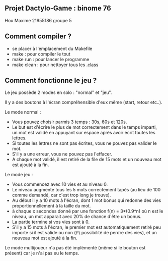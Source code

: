 Projet Dactylo-Game : binome 76
-

Hou Maxime 21955186 groupe 5

Comment compiler ?
-
- se placer à l'emplacement du Makefile
- make : pour compiler le tout
- make run : pour lancer le programme
- make clean : pour nettoyer tous les .class

Comment fonctionne le jeu ?
-
Le jeu possède 2 modes en solo : "normal" et "jeu".

Il y a des boutons à l'écran compréhensible d'eux même (start, retour etc..).

Le mode normal : 
- Vous pouvez choisir parmis 3 temps : 30s, 60s et 120s. 
- Le but est d'écrire le plus de mot correctement dans le temps imparti, un mot est validé en appuyant sur espace après avoir écrit toutes les lettres.
- Si toutes les lettres ne sont pas écrites, vous ne pouvez pas valider le mot.
- S'il y a une erreur, vous ne pouvez pas l'effacer.
- A chaque mot validé, il est retiré de la file de 15 mots et un nouveau mot est ajouté à la fin.

Le mode jeu :
- Vous commencez avec 10 vies et au niveau 0.
- Le niveau augmente tous les 5 mots correctement tapés (au lieu de 100 comme demandé, car c'est trop long je trouve).
- Au début il y a 10 mots à l'écran, dont 1 mot bonus qui redonne des vies proportionnellement  à la taille du mot.
- à chaque x secondes donné par une fonction f(n) = 3*(0.9^n) où n est le niveau, un mot apparait avec 20% de chance d'être un bonus.
- La partie termine si vos vies sont à 0.
- S'il y a 15 mots à l'écran, le premier mot est automatiquement retiré peu importe si il est valide ou non (/!\ possibilité de perdre des vies), et un nouveau mot est ajouté à la fin.


Le mode multijoueur n'a pas été implémenté (même si le bouton est présent) car je n'ai pas eu le temps.